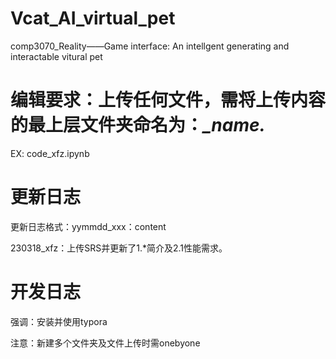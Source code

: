 # Vcat_AI_virtual_pet
comp3070_Reality——Game interface: An intellgent  generating and interactable vitural pet 

# 编辑要求：上传任何文件，需将上传内容的最上层文件夹命名为：*_name.*
EX: code_xfz.ipynb



# 更新日志

更新日志格式：yymmdd_xxx：content

230318_xfz：上传SRS并更新了1.*简介及2.1性能需求。



# 开发日志

强调：安装并使用typora

注意：新建多个文件夹及文件上传时需onebyone

